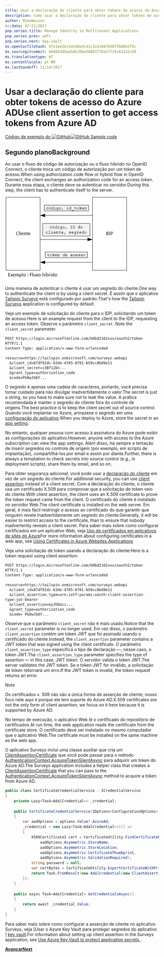 ```yaml
---
title: Usar a declaração do cliente para obter tokens de acesso do Azure AD
description: Como usar a declaração do cliente para obter tokens de acesso do Azure AD.
author: MikeWasson
ms:date: 07/21/2017
pnp.series.title: Manage Identity in Multitenant Applications
pnp.series.prev: adfs
pnp.series.next: key-vault
ms.openlocfilehash: 9fe1ee2ec5a540edc41c3a310476507f8d862f0c
ms.sourcegitcommit: b0482d49aab0526be386837702e7724c61232c60
ms.translationtype: HT
ms.contentlocale: pt-BR
ms.lasthandoff: 11/14/2017
---
```

# <a name="use-client-assertion-to-get-access-tokens-from-azure-ad"></a><span data-ttu-id="8666c-103">Usar a declaração do cliente para obter tokens de acesso do Azure AD</span><span class="sxs-lookup"><span data-stu-id="8666c-103">Use client assertion to get access tokens from Azure AD</span></span>

<span data-ttu-id="8666c-104">[Código de exemplo do ![GitHub](../_images/github.png)][sample application]</span><span class="sxs-lookup"><span data-stu-id="8666c-104">[![GitHub](../_images/github.png) Sample code][sample application]</span></span>

## <a name="background"></a><span data-ttu-id="8666c-105">Segundo plano</span><span class="sxs-lookup"><span data-stu-id="8666c-105">Background</span></span>
<span data-ttu-id="8666c-106">Ao usar o fluxo de código de autorização ou o fluxo híbrido no OpenID Connect, o cliente troca um código de autorização por um token de acesso.</span><span class="sxs-lookup"><span data-stu-id="8666c-106">When using authorization code flow or hybrid flow in OpenID Connect, the client exchanges an authorization code for an access token.</span></span> <span data-ttu-id="8666c-107">Durante essa etapa, o cliente deve se autenticar no servidor.</span><span class="sxs-lookup"><span data-stu-id="8666c-107">During this step, the client has to authenticate itself to the server.</span></span>

![Segredo do cliente](./images/client-secret.png)

<span data-ttu-id="8666c-109">Uma maneira de autenticar o cliente é usar um segredo do cliente.</span><span class="sxs-lookup"><span data-stu-id="8666c-109">One way to authenticate the client is by using a client secret.</span></span> <span data-ttu-id="8666c-110">É assim que o aplicativo [Tailspin Surveys][Surveys] está configurado por padrão.</span><span class="sxs-lookup"><span data-stu-id="8666c-110">That's how the [Tailspin Surveys][Surveys] application is configured by default.</span></span>

<span data-ttu-id="8666c-111">Veja um exemplo de solicitação do cliente para o IDP, solicitando um token de acesso.</span><span class="sxs-lookup"><span data-stu-id="8666c-111">Here is an example request from the client to the IDP, requesting an access token.</span></span> <span data-ttu-id="8666c-112">Observe o parâmetro `client_secret` .</span><span class="sxs-lookup"><span data-stu-id="8666c-112">Note the `client_secret` parameter.</span></span>

```
POST https://login.microsoftonline.com/b9bd2162xxx/oauth2/token HTTP/1.1
Content-Type: application/x-www-form-urlencoded

resource=https://tailspin.onmicrosoft.com/surveys.webapi
  &client_id=87df91dc-63de-4765-8701-b59cc8bd9e11
  &client_secret=i3Bf12Dn...
  &grant_type=authorization_code
  &code=PG8wJG6Y...
```

<span data-ttu-id="8666c-113">O segredo é apenas uma cadeia de caracteres, portanto, você precisa tomar cuidado para não divulgar inadvertidamente o valor.</span><span class="sxs-lookup"><span data-stu-id="8666c-113">The secret is just a string, so you have to make sure not to leak the value.</span></span> <span data-ttu-id="8666c-114">A prática recomendada é manter o segredo do cliente fora do controle de origens.</span><span class="sxs-lookup"><span data-stu-id="8666c-114">The best practice is to keep the client secret out of source control.</span></span> <span data-ttu-id="8666c-115">Quando você implantar no Azure, armazene o segredo em uma [configuração do aplicativo][configure-web-app].</span><span class="sxs-lookup"><span data-stu-id="8666c-115">When you deploy to Azure, store the secret in an [app setting][configure-web-app].</span></span>

<span data-ttu-id="8666c-116">No entanto, qualquer pessoa com acesso à assinatura do Azure pode exibir as configurações do aplicativo.</span><span class="sxs-lookup"><span data-stu-id="8666c-116">However, anyone with access to the Azure subscription can view the app settings.</span></span> <span data-ttu-id="8666c-117">Além disso, há sempre a tentação de inserir segredos no controle de origem (por exemplo, em scripts de implantação), compartilhá-los por email e assim por diante.</span><span class="sxs-lookup"><span data-stu-id="8666c-117">Further, there is always a temptation to check secrets into source control (e.g., in deployment scripts), share them by email, and so on.</span></span>

<span data-ttu-id="8666c-118">Para obter segurança adicional, você pode usar a [declaração do cliente] em vez de um segredo do cliente.</span><span class="sxs-lookup"><span data-stu-id="8666c-118">For additional security, you can use [client assertion] instead of a client secret.</span></span> <span data-ttu-id="8666c-119">Com a declaração do cliente, o cliente usa um certificado X.509 para comprovar que a solicitação de token veio do cliente.</span><span class="sxs-lookup"><span data-stu-id="8666c-119">With client assertion, the client uses an X.509 certificate to prove the token request came from the client.</span></span> <span data-ttu-id="8666c-120">O certificado do cliente é instalado no servidor Web.</span><span class="sxs-lookup"><span data-stu-id="8666c-120">The client certificate is installed on the web server.</span></span> <span data-ttu-id="8666c-121">Em geral, é mais fácil restringir o acesso ao certificado do que garantir que ninguém revele inadvertidamente um segredo do cliente.</span><span class="sxs-lookup"><span data-stu-id="8666c-121">Generally, it will be easier to restrict access to the certificate, than to ensure that nobody inadvertently reveals a client secret.</span></span> <span data-ttu-id="8666c-122">Para saber mais sobre como configurar certificados em um aplicativo Web, veja [Uso de certificados em aplicativos de sites do Azure][using-certs-in-websites]</span><span class="sxs-lookup"><span data-stu-id="8666c-122">For more information about configuring certificates in a web app, see [Using Certificates in Azure Websites Applications][using-certs-in-websites]</span></span>

<span data-ttu-id="8666c-123">Veja uma solicitação de token usando a declaração do cliente:</span><span class="sxs-lookup"><span data-stu-id="8666c-123">Here is a token request using client assertion:</span></span>

```
POST https://login.microsoftonline.com/b9bd2162xxx/oauth2/token HTTP/1.1
Content-Type: application/x-www-form-urlencoded

resource=https://tailspin.onmicrosoft.com/surveys.webapi
  &client_id=87df91dc-63de-4765-8701-b59cc8bd9e11
  &client_assertion_type=urn:ietf:params:oauth:client-assertion-type:jwt-bearer
  &client_assertion=eyJhbGci...
  &grant_type=authorization_code
  &code= PG8wJG6Y...
```

<span data-ttu-id="8666c-124">Observe que o parâmetro `client_secret` não é mais usado.</span><span class="sxs-lookup"><span data-stu-id="8666c-124">Notice that the `client_secret` parameter is no longer used.</span></span> <span data-ttu-id="8666c-125">Em vez disso, o parâmetro `client_assertion` contém um token JWT que foi assinado usando o certificado do cliente.</span><span class="sxs-lookup"><span data-stu-id="8666c-125">Instead, the `client_assertion` parameter contains a JWT token that was signed using the client certificate.</span></span> <span data-ttu-id="8666c-126">O parâmetro `client_assertion_type` especifica o tipo de declaração &mdash;, nesse caso, o token JWT.</span><span class="sxs-lookup"><span data-stu-id="8666c-126">The `client_assertion_type` parameter specifies the type of assertion &mdash; in this case, JWT token.</span></span> <span data-ttu-id="8666c-127">O servidor valida o token JWT.</span><span class="sxs-lookup"><span data-stu-id="8666c-127">The server validates the JWT token.</span></span> <span data-ttu-id="8666c-128">Se o token JWT for inválido, a solicitação de token retornará um erro.</span><span class="sxs-lookup"><span data-stu-id="8666c-128">If the JWT token is invalid, the token request returns an error.</span></span>

> [!NOTE]
> <span data-ttu-id="8666c-129">Os certificados x. 509 não são a única forma de asserção de cliente; nosso foco nele aqui é porque ele tem suporte do Azure AD.</span><span class="sxs-lookup"><span data-stu-id="8666c-129">X.509 certificates are not the only form of client assertion; we focus on it here because it is supported by Azure AD.</span></span>
> 
> 

<span data-ttu-id="8666c-130">No tempo de execução, o aplicativo Web lê o certificado do repositório de certificados.</span><span class="sxs-lookup"><span data-stu-id="8666c-130">At run time, the web application reads the certificate from the certificate store.</span></span> <span data-ttu-id="8666c-131">O certificado deve ser instalado no mesmo computador que o aplicativo Web.</span><span class="sxs-lookup"><span data-stu-id="8666c-131">The certificate must be installed on the same machine as the web app.</span></span>

<span data-ttu-id="8666c-132">O aplicativo Surveys inclui uma classe auxiliar que cria um [ClientAssertionCertificate](/dotnet/api/microsoft.identitymodel.clients.activedirectory.clientassertioncertificate) que você pode passar para o método [AuthenticationContext.AcquireTokenSilentAsync](/dotnet/api/microsoft.identitymodel.clients.activedirectory.authenticationcontext.acquiretokensilentasync) para adquirir um token do Azure AD.</span><span class="sxs-lookup"><span data-stu-id="8666c-132">The Surveys application includes a helper class that creates a [ClientAssertionCertificate](/dotnet/api/microsoft.identitymodel.clients.activedirectory.clientassertioncertificate) that you can pass to the [AuthenticationContext.AcquireTokenSilentAsync](/dotnet/api/microsoft.identitymodel.clients.activedirectory.authenticationcontext.acquiretokensilentasync) method to acquire a token from Azure AD.</span></span>

```csharp
public class CertificateCredentialService : ICredentialService
{
    private Lazy<Task<AdalCredential>> _credential;

    public CertificateCredentialService(IOptions<ConfigurationOptions> options)
    {
        var aadOptions = options.Value?.AzureAd;
        _credential = new Lazy<Task<AdalCredential>>(() =>
        {
            X509Certificate2 cert = CertificateUtility.FindCertificateByThumbprint(
                aadOptions.Asymmetric.StoreName,
                aadOptions.Asymmetric.StoreLocation,
                aadOptions.Asymmetric.CertificateThumbprint,
                aadOptions.Asymmetric.ValidationRequired);
            string password = null;
            var certBytes = CertificateUtility.ExportCertificateWithPrivateKey(cert, out password);
            return Task.FromResult(new AdalCredential(new ClientAssertionCertificate(aadOptions.ClientId, new X509Certificate2(certBytes, password))));
        });
    }

    public async Task<AdalCredential> GetCredentialsAsync()
    {
        return await _credential.Value;
    }
}
```

<span data-ttu-id="8666c-133">Para saber mais sobre como configurar a asserção de cliente no aplicativo Surveys, veja [Usar o Azure Key Vault para proteger segredos do aplicativo ] [ key vault].</span><span class="sxs-lookup"><span data-stu-id="8666c-133">For information about setting up client assertion in the Surveys application, see [Use Azure Key Vault to protect application secrets ][key vault].</span></span>

<span data-ttu-id="8666c-134">[**Avançar**][key vault]</span><span class="sxs-lookup"><span data-stu-id="8666c-134">[**Next**][key vault]</span></span>

<!-- Links -->
[configure-web-app]: /azure/app-service-web/web-sites-configure/
[azure-management-portal]: https://portal.azure.com
[declaração do cliente]: https://tools.ietf.org/html/rfc7521
[client assertion]: https://tools.ietf.org/html/rfc7521
[key vault]: key-vault.md
[Setup-KeyVault]: https://github.com/mspnp/multitenant-saas-guidance/blob/master/scripts/Setup-KeyVault.ps1
[Surveys]: tailspin.md
[using-certs-in-websites]: https://azure.microsoft.com/blog/using-certificates-in-azure-websites-applications/

[sample application]: https://github.com/mspnp/multitenant-saas-guidance
